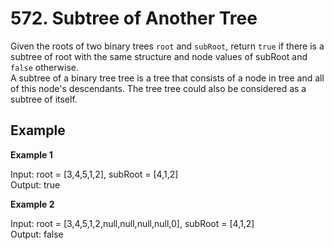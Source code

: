 # 572. Subtree of Another Tree
Given the roots of two binary trees `root` and `subRoot`, return `true` if there is a subtree of root with the same structure and node values of subRoot and `false` otherwise.  
A subtree of a binary tree tree is a tree that consists of a node in tree and all of this node's descendants. The tree tree could also be considered as a subtree of itself.

 
## Example
**Example 1**  

Input: root = [3,4,5,1,2], subRoot = [4,1,2]  
Output: true  

**Example 2**  

Input: root = [3,4,5,1,2,null,null,null,null,0], subRoot = [4,1,2]  
Output: false  
